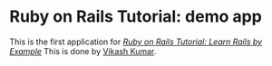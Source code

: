 # Ruby on Rails Tutorial: demo app

This is the first application for
[*Ruby on Rails Tutorial: Learn Rails by Example*](http://railstutorial.org/)
This is done by [Vikash Kumar](http://www.vikashkumar.com/).